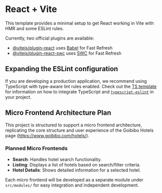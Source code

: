 # React + Vite

This template provides a minimal setup to get React working in Vite with HMR and some ESLint rules.

Currently, two official plugins are available:

- [@vitejs/plugin-react](https://github.com/vitejs/vite-plugin-react/blob/main/packages/plugin-react) uses [Babel](https://babeljs.io/) for Fast Refresh
- [@vitejs/plugin-react-swc](https://github.com/vitejs/vite-plugin-react/blob/main/packages/plugin-react-swc) uses [SWC](https://swc.rs/) for Fast Refresh

## Expanding the ESLint configuration

If you are developing a production application, we recommend using TypeScript with type-aware lint rules enabled. Check out the [TS template](https://github.com/vitejs/vite/tree/main/packages/create-vite/template-react-ts) for information on how to integrate TypeScript and [`typescript-eslint`](https://typescript-eslint.io) in your project.

## Micro Frontend Architecture Plan

This project is structured to support a micro frontend architecture, replicating the core structure and user experience of the Goibibo Hotels page (https://www.goibibo.com/hotels/).

### Planned Micro Frontends
- **Search**: Handles hotel search functionality.
- **Listing**: Displays a list of hotels based on search/filter criteria.
- **Hotel Details**: Shows detailed information for a selected hotel.

Each micro frontend will be developed as a separate module under `src/modules/` for easy integration and independent development.
